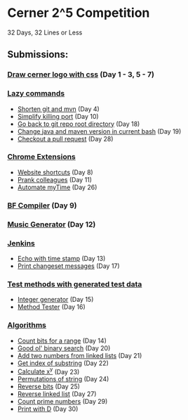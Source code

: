 # Cerner 2^5 Competition
32 Days, 32 Lines or Less
## Submissions:
### [Draw cerner logo with css](draw-with-css/cerner-logo) (Day 1 - 3, 5 - 7)
### [Lazy commands](lazy-commands)
* [Shorten git and mvn](lazy-commands/lazy.sh) (Day 4)
* [Simplify killing port](lazy-commands/kill_port.sh) (Day 10)
* [Go back to git repo root directory](lazy-commands/to_git_root.sh) (Day 18)
* [Change java and maven version in current bash](lazy-commands/modify_jdk_mvn_version.bashrc) (Day 19)
* [Checkout a pull request](lazy-commands/checkout_pull_request.bashrc) (Day 28)
### [Chrome Extensions](chrome-extensions)
* [Website shortcuts](chrome-extensions/speed-dial) (Day 8)
* [Prank colleagues](chrome-extensions/prankster) (Day 11)
* [Automate myTime](chrome-extensions/myTime-automator) (Day 26)
### [BF Compiler](bf/BFCompiler) (Day 9)
### [Music Generator](music-generator) (Day 12)
### [Jenkins](jenkins-pipeline)
* [Echo with time stamp](jenkins-pipeline/util/echoWithTimeStamp.groovy) (Day 13)
* [Print changeset messages](jenkins-pipeline/util/printChangeSet.groovy) (Day 17)
### [Test methods with generated test data](quick-check)
* [Integer generator](quick-check/IntGenerator.java) (Day 15)
* [Method Tester](quick-check/IntQuickCheck.java) (Day 16)
### [Algorithms](algorithm)
* [Count bits for a range](algorithm/Bits.java) (Day 14)
* [Good ol' binary search](algorithm/BinarySearch.java) (Day 20)
* [Add two numbers from linked lists](algorithm/addTwoLinkedLists.c) (Day 21)
* [Get index of substring](algorithm/FindSubstring.java) (Day 22)
* [Calculate x<sup>y</sup>](algorithm/Math.java) (Day 23)
* [Permutations of string](algorithm/Permutations.java) (Day 24)
* [Reverse bits](algorithm/ReverseBits.java) (Day 25)
* [Reverse linked list](algorithm/ReverseLinkedList.java) (Day 27)
* [Count prime numbers](algorithm/CountPrimes.java) (Day 29)
* [Print with D](algorithm/friday.d) (Day 30)